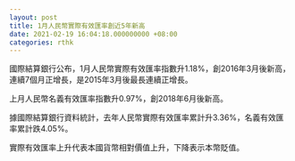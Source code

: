 ```yaml
---
layout: post
title: 1月人民幣實際有效匯率創近5年新高
date: 2021-02-19 16:04:18.000000000 +08:00
categories: rthk
---
```


國際結算銀行公布，1月人民幣實際有效匯率指數升1.18%，創2016年3月後新高，連續7個月正增長，是2015年3月後最長連續正增長。

上月人民幣名義有效匯率指數升0.97%，創2018年6月後新高。

據國際結算銀行資料統計，去年人民幣實際有效匯率累計升3.36%，名義有效匯率累計跌4.05%。

實際有效匯率上升代表本國貨幣相對價值上升，下降表示本幣貶值。
